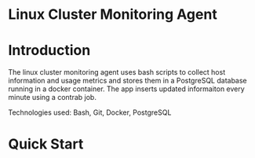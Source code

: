 # Linux Cluster Monitoring Agent

# Introduction
The linux cluster monitoring agent uses bash scripts to collect host information and usage metrics and stores them in a PostgreSQL database running in a docker container. The app inserts updated informaiton every minute using a contrab job.

Technologies used: Bash, Git, Docker, PostgreSQL

# Quick Start

